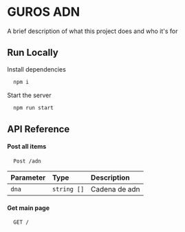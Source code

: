 # GUROS ADN

A brief description of what this project does and who it's for


## Run Locally

Install dependencies

```bash
  npm i
```

Start the server

```bash
  npm run start
```


## API Reference

#### Post all items

```http
  Post /adn
```

| Parameter | Type     | Description                |
| :-------- | :------- | :------------------------- |
| `dna` | `string []` |Cadena de adn |

#### Get main page

```http
  GET /
```